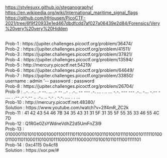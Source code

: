 https://stylesuxx.github.io/steganography/
<br>
https://en.wikipedia.org/wiki/International_maritime_signal_flags
<br>
https://github.com/HHousen/PicoCTF-2021/tree/6f9f20933e1ed467dbdfcdd7af027a06439e2d84/Forensics/Very%20very%20very%20Hidden

<br>
Prob-1 : https://jupiter.challenges.picoctf.org/problem/36474/
<br>
Prob-2 : https://jupiter.challenges.picoctf.org/problem/41511/
<br>
Prob-3 : https://jupiter.challenges.picoctf.org/problem/37821/
<br>
Prob-4 : https://jupiter.challenges.picoctf.org/problem/13594/
<br>
Prob-5 : http://mercury.picoctf.net:54219/
<br>
Prob-6 : https://jupiter.challenges.picoctf.org/problem/64649/
<br>
Prob-7 : https://jupiter.challenges.picoctf.org/problem/33850/
<br>
username : admin '--
password : password
<br>
Prob-8 : https://jupiter.challenges.picoctf.org/problem/26704/
<br>
Prob-9 : ..-. .-.. .- --. ... .- -- ..- . .-.. -- --- .-. ... . .. ... -.-. --- --- .-.. -... -.-- - .... . .-- .- -.-- .. .-.. .. -.- . -.-. .... . . ...
<br>
Prob-10 : http://mercury.picoctf.net:48380/
<br>
Solution : https://www.youtube.com/watch?v=2lf4mR_ZC2k
<br>
Prob-11 : 41 42 43 54 46 7B 34 35 43 31 31 5F 31 35 5F 55 35 33 46 55 4C 7D
<br>
Prob-12 : Q1RGe0ZsYWdneVdhZ2d5UmFnZ3l9
<br>
Prob-13 : 01000011010101000100011001111011010000100110100101110100010111110100011001101100011010010111000001110000011010010110111001111101
<br>
Prob-14 : 0xc4115 0x4cf8
<br>
Solution : https://xor.pw/#

